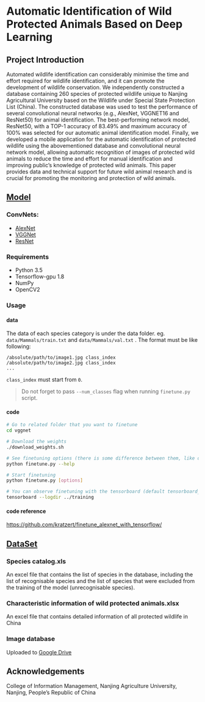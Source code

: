 # Automatic Identification of Wild Protected Animals Based on Deep Learning
## Project Introduction
Automated wildlife identification can considerably minimise the time and effort required for wildlife identification, and it can promote the development of wildlife conservation. We independently constructed a database containing 260 species of protected wildlife unique to Nanjing Agricultural University based on the Wildlife under Special State Protection List (China). The constructed database was used to test the performance of several convolutional neural networks (e.g., AlexNet, VGGNET16 and ResNet50) for animal identification. The best-performing network model, ResNet50, with a TOP-1 accuracy of 83.49% and maximum accuracy of 100% was selected for our automatic animal identification model. Finally, we developed a mobile application for the automatic identification of protected wildlife using the abovementioned database and convolutional neural network model, allowing automatic recognition of images of protected wild animals to reduce the time and effort for manual identification and improving public’s knowledge of protected wild animals. This paper provides data and technical support for future wild animal research and is crucial for promoting the monitoring and protection of wild animals.

## [Model](https://github.com/wild-animal-ID/model) 
### ConvNets:
 * [AlexNet](https://papers.nips.cc/paper/4824-imagenet-classification-with-deep-convolutional-neural-networks.pdf)
 * [VGGNet](https://arxiv.org/pdf/1409.1556.pdf)
 * [ResNet](https://arxiv.org/pdf/1512.03385.pdf)
 
### Requirements
 * Python 3.5
 * Tensorflow-gpu 1.8
 * NumPy
 * OpenCV2
 
### Usage
#### data

 The data of each species category is under the data folder. 
 eg. `data/Mammals/train.txt` and `data/Mammals/val.txt` . 
 The format must be like following:

```
/absolute/path/to/image1.jpg class_index
/absolute/path/to/image2.jpg class_index
...
```

`class_index` must start from `0`.

> Do not forget to pass `--num_classes` flag when running `finetune.py` script.

#### code
```bash
# Go to related folder that you want to finetune
cd vggnet

# Download the weights
./download_weights.sh

# See finetuning options (there is some difference between them, like dropout or resnet depth)
python finetune.py --help

# Start finetuning
python finetune.py [options]

# You can observe finetuning with the tensorboard (default tensorboard_root_dir is ../training)
tensorboard --logdir ../training
```
#### code reference
https://github.com/kratzert/finetune_alexnet_with_tensorflow/

## [DataSet](https://github.com/wild-animal-ID/animal-dataset)
### Species catalog.xls
An excel file that contains the list of species in the database, including the list of recognisable species and the list of species that were excluded from the training of the model (unrecognisable species).
### Characteristic information of wild protected animals.xlsx
An excel file that contains detailed information of all protected wildlife in China
### Image database
Uploaded to [Google Drive](https://drive.google.com/drive/folders/1G0jq1EJsvc0nekqKS8Dv7LEsvNktr6_D?usp=sharing)

## Acknowledgements
College of Information Management, Nanjing Agriculture University, Nanjing, People’s Republic of China

    
 
 
